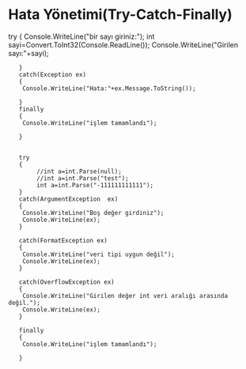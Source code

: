 # Hata Yönetimi(Try-Catch-Finally)

     
try
    {
     Console.WriteLine("bir sayı giriniz:");
       int sayi=Convert.ToInt32(Console.ReadLine());
       Console.WriteLine("Girilen sayı:"+sayi);
       

       }
       catch(Exception ex)
       {
        Console.WriteLine("Hata:"+ex.Message.ToString());

       }
       finally
       {
        Console.WriteLine("işlem tamamlandı");

       }
      

       try
       {
            //int a=int.Parse(null);
            //int a=int.Parse("test");
            int a=int.Parse("-111111111111");
       }
       catch(ArgumentException  ex)
       {
        Console.WriteLine("Boş değer girdiniz");
        Console.WriteLine(ex);
       }
      
       catch(FormatException ex)
       {
        Console.WriteLine("veri tipi uygun değil");
        Console.WriteLine(ex);
       }
      
       catch(OverflowException ex)
       {
        Console.WriteLine("Girilen değer int veri aralığı arasında değil.");
        Console.WriteLine(ex);
       }
       
       finally
       {
        Console.WriteLine("işlem tamamlandı");

       }
    
      